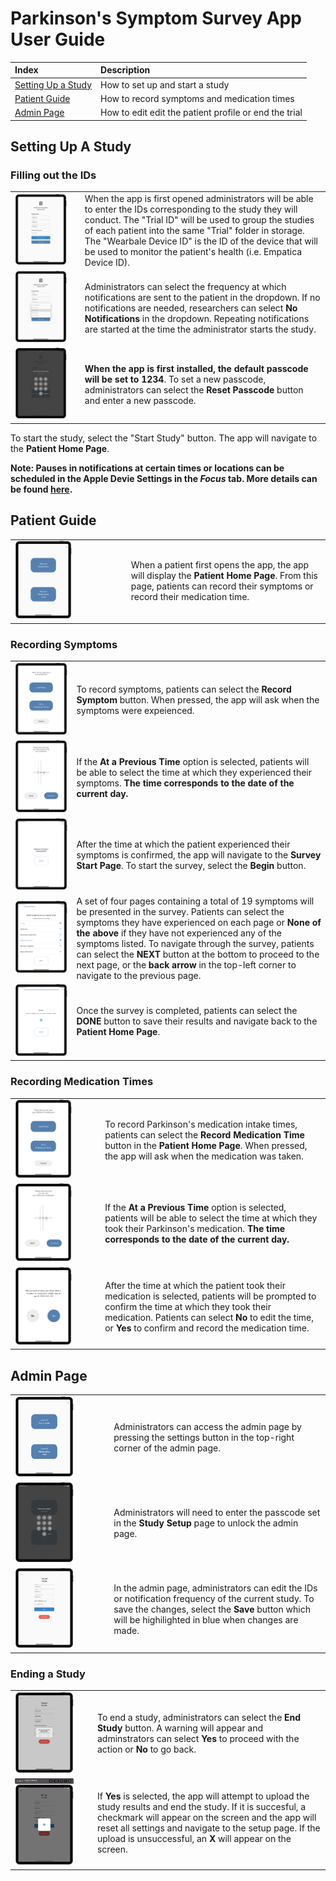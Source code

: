 # Parkinson's Symptom Survey App User Guide


| Index                                                                    | Description                                 |
| :----------------------------------------------------------------------- | :------------------------------------------ |
| [Setting Up a Study](#setting-up-a-study)| How to set up and start a study         |
| [Patient Guide](#patient-guide)                                        | How to record symptoms and medication times                  |
| [Admin Page](#admin-page)                                          | How to edit edit the patient profile or end the trial                   |



## Setting Up A Study

### Filling out the IDs

|   |   |
|---|---|
|<img src="../assets/study_setup.png" width="85%">| When the app is first opened administrators will be able to enter the IDs corresponding to the study they will conduct. The "Trial ID" will be used to group the studies of each patient into the same "Trial" folder in storage. The "Wearbale Device ID" is the ID of the device that will be used to monitor the patient's health (i.e. Empatica Device ID). |
|<img src="../assets/select_notifications.png" width="85%">| Administrators can select the frequency at which notifications are sent to the patient in the dropdown. If no notifications are needed, researchers can select **No Notifications** in the dropdown. Repeating notifications are started at the time the administrator starts the study.  |
|<img src="../assets/confirm_new_passcode.png" width="85%">| **When the app is first installed, the default passcode will be set to 1234**. To set a new passcode, administrators can select the **Reset Passcode** button and enter a new passcode. |

To start the study, select the "Start Study" button. The app will navigate to the **Patient Home Page**.

**Note: Pauses in notifications at certain times or locations can be scheduled in the Apple Devie Settings in the *Focus* tab. More details can be found [here](https://support.apple.com/en-ca/HT204321#:~:text=Go%20to%20Settings%20%3E%20Focus.,while%20using%20a%20certain%20app.).**

## Patient Guide

|   |   |
|---|---|
|<img src="../assets/patient_home_page.png" width="53%">| When a patient first opens the app, the app will display the **Patient Home Page**. From this page, patients can record their symptoms or record their medication time. |

### Recording Symptoms

|   |   |
|---|---|
|<img src="../assets/now_or_previous_survey.png" width="100%">| To record symptoms, patients can select the **Record Symptom** button. When pressed, the app will ask when the symptoms were expeienced.  |
|<img src="../assets/survey_time_pick.png" width="100%">| If the **At a Previous Time** option is selected, patients will be able to select the time at which they experienced their symptoms. **The time corresponds to the date of the current day.** |
|<img src="../assets/survey_start.png" width="100%">| After the time at which the patient experienced their symptoms is confirmed, the app will navigate to the **Survey Start Page**. To start the survey, select the **Begin** button.  |
|<img src="../assets/survey_selected.png" width="100%">| A set of four pages containing a total of 19 symptoms will be presented in the survey. Patients can select the symptoms they have experienced on each page or **None of the above** if they have not experienced any of the symptoms listed. To navigate through the survey, patients can select the **NEXT** button at the bottom to proceed to the next page, or the **back arrow** in the top-left corner to navigate to the previous page.|
|<img src="../assets/survey_complete.png" width="100%">| Once the survey is completed, patients can select the **DONE** button to save their results and navigate back to the **Patient Home Page**.|


### Recording Medication Times

|   |   |
|---|---|
|<img src="../assets/now_or_previous_medication.png" width="70%">| To record Parkinson's medication intake times, patients can select the **Record Medication Time** button in the **Patient Home Page**. When pressed, the app will ask when the medication was taken.  |
|<img src="../assets/medication_time_pick.png" width="70%">| If the **At a Previous Time** option is selected, patients will be able to select the time at which they took their Parkinson's medication. **The time corresponds to the date of the current day.** |
|<img src="../assets/medication_confirmation.png" width="70%">| After the time at which the patient took their medication is selected, patients will be prompted to confirm the time at which they took their medication. Patients can select **No** to edit the time, or **Yes** to confirm and record the medication time.  |



## Admin Page

|   |   |
|---|---|
|<img src="../assets/patient_home_page.png" width="65%">| Administrators can access the admin page by pressing the settings button in the top-right corner of the admin page. |
|<img src="../assets/admin_passcode.png" width="65%">| Administrators will need to enter the passcode set in the **Study Setup** page to unlock the admin page. |
|<img src="../assets/admin_page.png" width="65%">| In the admin page, administrators can edit the IDs or notification frequency of the current study. To save the changes, select the **Save** button which will be highilighted in blue when changes are made.  |

### Ending a Study
|   |   |
|---|---|
|<img src="../assets/end_study.png" width="80%"> | To end a study, administrators can select the **End Study** button. A warning will appear and adminstrators can select **Yes** to proceed with the action or **No** to go back. |
|<img src="../assets/upload.png" width="80%"> | If **Yes** is selected, the app will attempt to upload the study results and end the study. If it is succesful, a checkmark will appear on the screen and the app will reset all settings and navigate to the setup page. If the upload is unsuccessful, an **X** will appear on the screen. |
